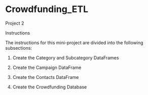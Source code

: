 # Crowdfunding_ETL
Project 2

Instructions

The instructions for this mini-project are divided into the following subsections:

1. Create the Category and Subcategory DataFrames

2. Create the Campaign DataFrame

3. Create the Contacts DataFrame

4. Create the Crowdfunding Database
